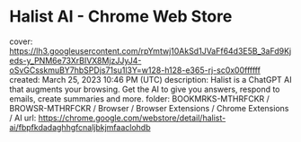 # Halist AI - Chrome Web Store

cover: https://lh3.googleusercontent.com/rpYmtwj10AkSd1JVaFf64d3E5B_3aFd9Kjeds-y_PNM6e73XrBIVX8MjzJJyJ4-oSvGCsskmuBY7hbSPDjs71su1l3Y=w128-h128-e365-rj-sc0x00ffffff
created: March 25, 2023 10:46 PM (UTC)
description: Halist is a ChatGPT AI that augments your browsing. Get the AI to give you answers, respond to emails, create summaries and more.
folder: BOOKMRKS-MTHRFCKR / BROWSR-MTHRFCKR / Browser / Browser Extensions / Chrome Extensions / AI
url: https://chrome.google.com/webstore/detail/halist-ai/fbpfkdadaghhgfcnaljbkjmfaaclohdb